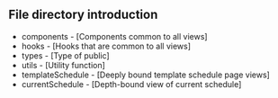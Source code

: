 ## File directory introduction

- components - [Components common to all views]
- hooks - [Hooks that are common to all views]
- types - [Type of public]
- utils - [Utility function]
- templateSchedule - [Deeply bound template schedule page views]
- currentSchedule - [Depth-bound view of current schedule]
